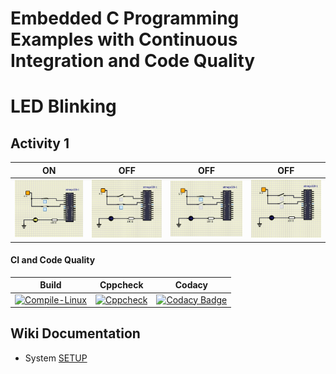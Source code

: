 # Embedded C Programming Examples with Continuous Integration and Code Quality

# LED Blinking 

## Activity 1 

|ON|OFF|OFF|OFF
|:--:|:--:|:--:|:--:|
|![ON](https://github.com/sammy-9930/Emb-C/blob/main/documentation/act%201.1.JPG)|![OFF](https://github.com/sammy-9930/Emb-C/blob/main/documentation/act%201.2.JPG)|![OFF](https://github.com/sammy-9930/Emb-C/blob/main/documentation/act%201.3.JPG)|![OFF](https://github.com/sammy-9930/Emb-C/blob/main/documentation/act%201.4.JPG)

#### CI and Code Quality

|Build|Cppcheck|Codacy|
|:--:|:--:|:--:|
|[![Compile-Linux](https://github.com/Bharathgopal/Emb-C/actions/workflows/Compile.yml/badge.svg)](https://github.com/Bharathgopal/Emb-C/actions/workflows/Compile.yml)|[![Cppcheck](https://github.com/Bharathgopal/Emb-C/actions/workflows/CodeQulaity.yml/badge.svg)](https://github.com/Bharathgopal/Emb-C/actions/workflows/CodeQulaity.yml)|[![Codacy Badge](https://app.codacy.com/project/badge/Grade/643b7ca2b2dc4daba1e700c216bb87d9)](https://www.codacy.com/gh/Bharathgopal/Emb-C/dashboard?utm_source=github.com&amp;utm_medium=referral&amp;utm_content=Bharathgopal/Emb-C&amp;utm_campaign=Badge_Grade)|

## Wiki Documentation
* System [SETUP](https://github.com/Bharathgopal/Emb-C/wiki)
